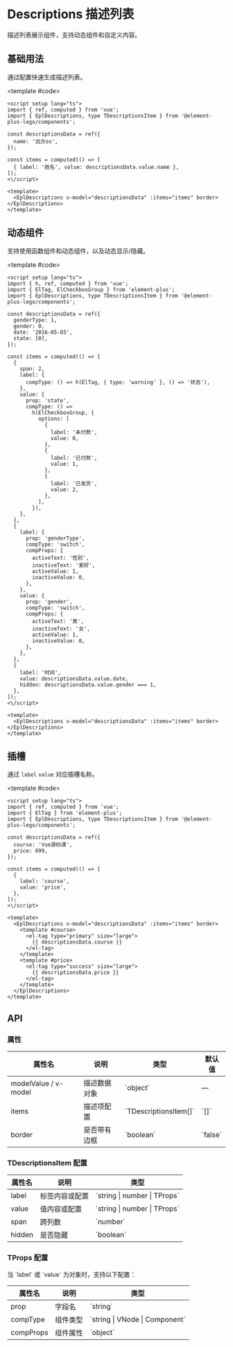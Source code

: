 # Descriptions 描述列表

描述列表展示组件，支持动态组件和自定义内容。

<script setup>
import { h, ref, computed } from 'vue';
import { ElTag, ElCheckboxGroup } from 'element-plus';

// 基础用法
const demo1DescriptionsData = ref({
  name: '远方os',
});

const demo1Items = computed(() => [
  {
    label: '姓名',
    value: demo1DescriptionsData.value.name,
  },
]);

// 动态组件
const demo2DescriptionsData = ref({
  genderType: 1,
  gender: 0,
  date: '2016-05-03',
  state: [0],
});

const demo2Items = computed(() => [
  {
    span: 2,
    label: {
      compType: () => h(ElTag, { type: 'warning' }, () => '状态'),
    },
    value: {
      prop: 'state',
      compType: () =>
        h(ElCheckboxGroup, {
          options: [
            {
              label: '未付款',
              value: 0,
            },
            {
              label: '已付款',
              value: 1,
            },
            {
              label: '已发货',
              value: 2,
            },
          ],
        }),
    },
  },
  {
    label: {
      prop: 'genderType',
      compType: 'switch',
      compProps: {
        activeText: '性别',
        inactiveText: '爱好',
        activeValue: 1,
        inactiveValue: 0,
      },
    },
    value: {
      prop: 'gender',
      compType: 'switch',
      compProps: {
        activeText: '男',
        inactiveText: '女',
        activeValue: 1,
        inactiveValue: 0,
      },
    },
  },
  {
    label: '时间',
    value: demo2DescriptionsData.value.date,
    hidden: demo2DescriptionsData.value.gender === 1,
  },
]);

// 插槽
const demo3DescriptionsData = ref({
  course: 'Vue源码课',
  price: 699,
});

const demo3Items = computed(() => [
  {
    label: 'course',
    value: 'price',
  },
]);
</script>

## 基础用法

通过配置快速生成描述列表。

<Demo>
  <EplDescriptions v-model="demo1DescriptionsData" :items="demo1Items" border></EplDescriptions>
  
  <template #code>

```vue
<script setup lang="ts">
import { ref, computed } from 'vue';
import { EplDescriptions, type TDescriptionsItem } from '@element-plus-lego/components';

const descriptionsData = ref({
  name: '远方os',
});

const items = computed(() => [
  { label: '姓名', value: descriptionsData.value.name },
]);
<\/script>

<template>
  <EplDescriptions v-model="descriptionsData" :items="items" border></EplDescriptions>
</template>
```

  </template>
</Demo>

## 动态组件

支持使用函数组件和动态组件，以及动态显示/隐藏。

<Demo>
  <EplDescriptions v-model="demo2DescriptionsData" :items="demo2Items" border></EplDescriptions>
  
  <template #code>

```vue
<script setup lang="ts">
import { h, ref, computed } from 'vue';
import { ElTag, ElCheckboxGroup } from 'element-plus';
import { EplDescriptions, type TDescriptionsItem } from '@element-plus-lego/components';

const descriptionsData = ref({
  genderType: 1,
  gender: 0,
  date: '2016-05-03',
  state: [0],
});

const items = computed(() => [
  {
    span: 2,
    label: {
      compType: () => h(ElTag, { type: 'warning' }, () => '状态'),
    },
    value: {
      prop: 'state',
      compType: () =>
        h(ElCheckboxGroup, {
          options: [
            {
              label: '未付款',
              value: 0,
            },
            {
              label: '已付款',
              value: 1,
            },
            {
              label: '已发货',
              value: 2,
            },
          ],
        }),
    },
  },
  {
    label: {
      prop: 'genderType',
      compType: 'switch',
      compProps: {
        activeText: '性别',
        inactiveText: '爱好',
        activeValue: 1,
        inactiveValue: 0,
      },
    },
    value: {
      prop: 'gender',
      compType: 'switch',
      compProps: {
        activeText: '男',
        inactiveText: '女',
        activeValue: 1,
        inactiveValue: 0,
      },
    },
  },
  {
    label: '时间',
    value: descriptionsData.value.date,
    hidden: descriptionsData.value.gender === 1,
  },
]);
<\/script>

<template>
  <EplDescriptions v-model="descriptionsData" :items="items" border></EplDescriptions>
</template>
```

  </template>
</Demo>

## 插槽

通过 `label` `value` 对应插槽名称。

<Demo>
  <EplDescriptions v-model="demo3DescriptionsData" :items="demo3Items" border>
    <template #course>
      <el-tag type="primary" size="large">
        {{ demo3DescriptionsData.course }}
      </el-tag>
    </template>
    <template #price>
      <el-tag type="success" size="large">
        {{ demo3DescriptionsData.price }}
      </el-tag>
    </template>
  </EplDescriptions>
  
  <template #code>

```vue
<script setup lang="ts">
import { ref, computed } from 'vue';
import { ElTag } from 'element-plus';
import { EplDescriptions, type TDescriptionsItem } from '@element-plus-lego/components';

const descriptionsData = ref({
  course: 'Vue源码课',
  price: 699,
});

const items = computed(() => [
  {
    label: 'course',
    value: 'price',
  },
]);
<\/script>

<template>
  <EplDescriptions v-model="descriptionsData" :items="items" border>
    <template #course>
      <el-tag type="primary" size="large">
        {{ descriptionsData.course }}
      </el-tag>
    </template>
    <template #price>
      <el-tag type="success" size="large">
        {{ descriptionsData.price }}
      </el-tag>
    </template>
  </EplDescriptions>
</template>
```

  </template>
</Demo>

## API

### 属性

| 属性名               | 说明         | 类型                    | 默认值    |
| -------------------- | ------------ | ----------------------- | --------- |
| modelValue / v-model | 描述数据对象 | \`object\`              | —         |
| items                | 描述项配置   | \`TDescriptionsItem[]\` | \`[]\`    |
| border               | 是否带有边框 | \`boolean\`             | \`false\` |

### TDescriptionsItem 配置

| 属性名 | 说明           | 类型                                   |
| ------ | -------------- | -------------------------------------- |
| label  | 标签内容或配置 | \`string &#124; number &#124; TProps\` |
| value  | 值内容或配置   | \`string &#124; number &#124; TProps\` |
| span   | 跨列数         | \`number\`                             |
| hidden | 是否隐藏       | \`boolean\`                            |

### TProps 配置

当 \`label\` 或 \`value\` 为对象时，支持以下配置：

| 属性名    | 说明     | 类型                                     |
| --------- | -------- | ---------------------------------------- |
| prop      | 字段名   | \`string\`                               |
| compType  | 组件类型 | \`string &#124; VNode &#124; Component\` |
| compProps | 组件属性 | \`object\`                               |
